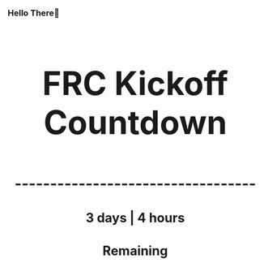 ### Hello There👋

<!---START-TIMER--->
<h3 align='center' style='font-size: 64px;'>FRC Kickoff Countdown</h3>
<h3 align='center' style='font-size: 30px;'>----------------------------------</h3>
<h3 align='center' style='font-size: 25px;'>3 days | 4 hours</h3>
<h3 align='center' style='font-size: 25px;'>Remaining</h3>
<!---END-TIMER--->
